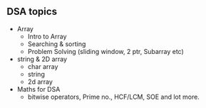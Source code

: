 
## DSA topics

- Array
    - Intro to Array
    - Searching & sorting 
    - Problem Solving (sliding window, 2 ptr, Subarray etc)
- string & 2D array
    - char array
    - string
    - 2d array
- Maths for DSA
    - bitwise operators, Prime no., HCF/LCM, SOE and lot more.


